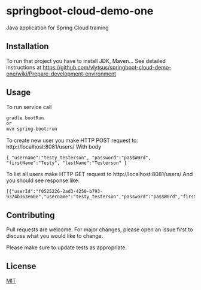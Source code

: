 # springboot-cloud-demo-one
Java application for Spring Cloud training

## Installation
To run that project you have to install JDK, Maven...
See detailed instructions at https://github.com/vlytsus/springboot-cloud-demo-one/wiki/Prepare-development-environment


## Usage
To run service call 

```bash
gradle bootRun
or
mvn spring-boot:run
```

To create new user you make HTTP POST request to: http://localhost:8081/users/
With body
```
{ "username":"testy_testerson", "password":"pa$$W0rd", "firstName":"Testy", "lastName":"Testerson" }
```
To list all users make HTTP GET request to http://localhost:8081/users/
And you should see response like:
```
[{"userId":"f0525226-2ad3-4250-b793-9374b363e60e","username":"testy_testerson","password":"pa$$W0rd","firstName":"Testy","lastName":"Testerson","active":null}]
```


## Contributing
Pull requests are welcome. For major changes, please open an issue first to discuss what you would like to change.

Please make sure to update tests as appropriate.

## License
[MIT](https://choosealicense.com/licenses/mit/)
